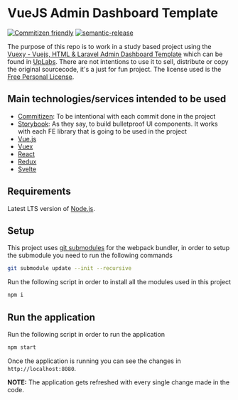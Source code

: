 # VueJS Admin Dashboard Template

[![Commitizen friendly](https://img.shields.io/badge/commitizen-friendly-brightgreen.svg)](http://commitizen.github.io/cz-cli/)
[![semantic-release](https://img.shields.io/badge/%20%20%F0%9F%93%A6%F0%9F%9A%80-semantic--release-e10079.svg)](https://github.com/semantic-release/semantic-release)

The purpose of this repo is to work in a study based project using the [Vuexy - Vuejs, HTML & Laravel Admin Dashboard Template](https://www.uplabs.com/posts/vuesax-admin-dashboard-template-ecommerce-grid-page) which can be found in [UpLabs](https://www.uplabs.com/). There are not intentions to use it to sell, distribute or copy the original sourcecode, it's a just for fun project. The license used is the [Free Personal License](https://www.uplabs.com/premium/license).

## Main technologies/services intended to be used
* [Commitizen](https://github.com/commitizen): To be intentional with each commit done in the project
* [Storybook](https://storybook.js.org/): As they say, to build bulletproof UI components. It works with each FE library that is going to be used in the project
* [Vue.js](https://vuejs.org/)
* [Vuex](https://vuex.vuejs.org/)
* [React](https://reactjs.org/)
* [Redux](https://redux.js.org/)
* [Svelte](https://svelte.dev/)

## Requirements
Latest LTS version of [Node.js](https://nodejs.org/en/).

## Setup
This project uses [git submodules](https://git-scm.com/book/en/v2/Git-Tools-Submodules) for the webpack bundler, in order to setup the submodule you need to run the following commands

```sh
git submodule update --init --recursive
```
Run the following script in order to install all the modules used in this project

```sh
npm i
```

## Run the application
Run the following script in order to run the application
```sh
npm start
```

Once the application is running you can see the changes in `http://localhost:8080`.

**NOTE:** The application gets refreshed with every single change made in the code.
